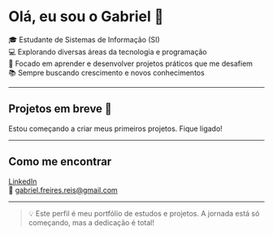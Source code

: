 # Olá, eu sou o Gabriel 👋

🎓 Estudante de Sistemas de Informação (SI)  
💻 Explorando diversas áreas da tecnologia e programação  
🚀 Focado em aprender e desenvolver projetos práticos que me desafiem  
📚 Sempre buscando crescimento e novos conhecimentos

---

## Projetos em breve 🚧

Estou começando a criar meus primeiros projetos. Fique ligado!

---

## Como me encontrar

[LinkedIn](www.linkedin.com/in/gabrielfreiresreis)  
📧 gabriel.freires.reis@gmail.com

---

> 💡 Este perfil é meu portfólio de estudos e projetos. A jornada está só começando, mas a dedicação é total!

